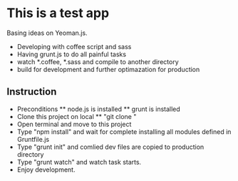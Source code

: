 This is a test app
===================================
Basing ideas on Yeoman.js.
* Developing with coffee script and sass
* Having grunt.js to do all painful tasks
 * watch *.coffee, *.sass and compile to another directory
 * build for development and further optimazation for production

Instruction
-------------------------------------
* Preconditions
** node.js is installed
** grunt is installed
* Clone this project on local
** "git clone <URL>"
* Open terminal and move to this project
* Type "npm install" and wait for complete installing all modules defined in Gruntfile.js
* Type "grunt init" and comlied dev files are copied to production directory 
* Type "grunt watch" and watch task starts.
* Enjoy development.
